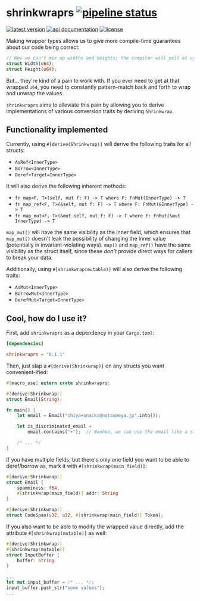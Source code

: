 # shrinkwraprs [![pipeline status](https://gitlab.com/williamyaoh/shrinkwraprs/badges/master/pipeline.svg)](https://gitlab.com/williamyaoh/shrinkwraprs/commits/master)

[![latest version](https://img.shields.io/crates/v/shrinkwraprs.svg)](https://crates.io/crates/shrinkwraprs)
[![api documentation](https://docs.rs/shrinkwraprs/badge.svg)](https://docs.rs/shrinkwraprs)
[![license](https://img.shields.io/badge/license-BSD--3-ff69b4.svg)](https://gitlab.com/williamyaoh/shrinkwraprs/blob/master/LICENSE)

Making wrapper types allows us to give more compile-time
guarantees about our code being correct:

```rust
// Now we can't mix up widths and heights; the compiler will yell at us!
struct Width(u64);
struct Height(u64);
```

But... they're kind of a pain to work with. If you ever need to get at
that wrapped `u64`, you need to constantly pattern-match back and forth
to wrap and unwrap the values.

`shrinkwraprs` aims to alleviate this pain by allowing you to derive
implementations of various conversion traits by deriving
`Shrinkwrap`.

## Functionality implemented

Currently, using `#[derive(Shrinkwrap)]` will derive the following traits
for all structs:

* `AsRef<InnerType>`
* `Borrow<InnerType>`
* `Deref<Target=InnerType>`

It will also derive the following inherent methods:

* `fn map<F, T>(self, mut f: F) -> T where F: FnMut(InnerType) -> T`
* `fn map_ref<F, T>(&self, mut f: F) -> T where F: FnMut(&InnerType) -> T`
* `fn map_mut<F, T>(&mut self, mut f: F) -> T where F: FnMut(&mut InnerType) -> T`

`map_mut()` will have the same visibility as the inner field, which ensures
that `map_mut()` doesn't leak the possibility of changing the inner value
(potentially in invariant-violating ways). `map()` and `map_ref()` have the
same visibility as the struct itself, since these *don't* provide direct
ways for callers to break your data.

Additionally, using `#[shrinkwrap(mutable)]` will also
derive the following traits:

* `AsMut<InnerType>`
* `BorrowMut<InnerType>`
* `DerefMut<Target=InnerType>`

## Cool, how do I use it?

First, add `shrinkwraprs` as a dependency in your `Cargo.toml`:

```toml
[dependencies]

shrinkwraprs = "0.1.1"
```

Then, just slap a `#[derive(Shrinkwrap)]` on any structs you want
convenient-ified:

```rust
#[macro_use] extern crate shrinkwraprs;

#[derive(Shrinkwrap)]
struct Email(String);

fn main() {
    let email = Email("chiya+snacks@natsumeya.jp".into());

    let is_discriminated_email =
        email.contains("+");  // Woohoo, we can use the email like a string!

    /* ... */
}
```

If you have multiple fields, but there's only one field you want to be able
to deref/borrow as, mark it with `#[shrinkwrap(main_field)]`:

```rust
#[derive(Shrinkwrap)]
struct Email {
    spamminess: f64,
    #[shrinkwrap(main_field)] addr: String
}

#[derive(Shrinkwrap)]
struct CodeSpan(u32, u32, #[shrinkwrap(main_field)] Token);
```

If you also want to be able to modify the wrapped value directly,
add the attribute `#[shrinkwrap(mutable)]` as well:

```rust
#[derive(Shrinkwrap)]
#[shrinkwrap(mutable)]
struct InputBuffer {
    buffer: String
}

...
let mut input_buffer = /* ... */;
input_buffer.push_str("some values");
...
```
